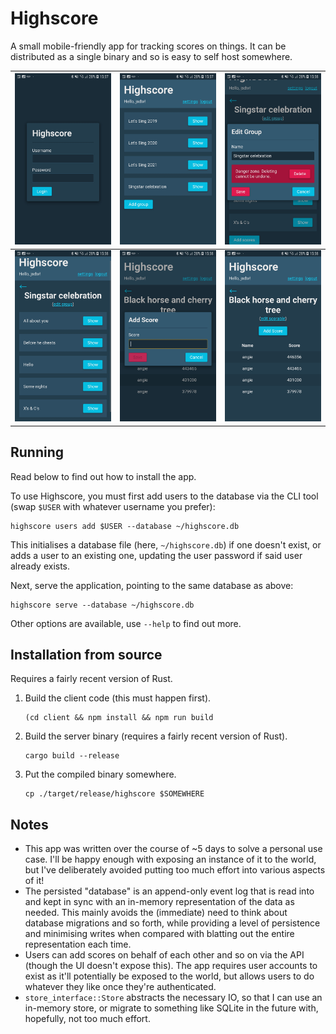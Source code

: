# Highscore

A small mobile-friendly app for tracking scores on things. It can be distributed as a single binary and so is easy to self host somewhere.

| ![Login](screenshots/login.jpg)         | ![Groups](screenshots/groups.jpg)       | ![Edit Group](screenshots/edit_group.jpg) |
|-----------------------------------------|-----------------------------------------|-------------------------------------------|
| ![Scorables](screenshots/scorables.jpg) | ![Add Score](screenshots/add_score.jpg) | ![Scores](screenshots/scores.jpg)         |

## Running

Read below to find out how to install the app.

To use Highscore, you must first add users to the database via the CLI tool (swap `$USER` with whatever username you prefer):

```
highscore users add $USER --database ~/highscore.db
```

This initialises a database file (here, `~/highscore.db`) if one doesn't exist, or adds a user to an existing one, updating the user password if said user already exists.

Next, serve the application, pointing to the same database as above:

```
highscore serve --database ~/highscore.db
```

Other options are available, use `--help` to find out more.

## Installation from source

Requires a fairly recent version of Rust.

1. Build the client code (this must happen first).
   ```
   (cd client && npm install && npm run build
   ```
2. Build the server binary (requires a fairly recent version of Rust).
   ```
   cargo build --release
   ```
3. Put the compiled binary somewhere.
   ```
   cp ./target/release/highscore $SOMEWHERE
   ```

## Notes

- This app was written over the course of ~5 days to solve a personal use case. I'll be happy enough with exposing an instance of it to the world, but I've deliberately avoided putting too much effort into various aspects of it!
- The persisted "database" is an append-only event log that is read into and kept in sync with an in-memory representation of the data as needed. This mainly avoids the (immediate) need to think about database migrations and so forth, while providing a level of persistence and minimising writes when compared with blatting out the entire representation each time.
- Users can add scores on behalf of each other and so on via the API (though the UI doesn't expose this). The app requires user accounts to exist as it'll potentially be exposed to the world, but allows users to do whatever they like once they're authenticated.
- `store_interface::Store` abstracts the necessary IO, so that I can use an in-memory store, or migrate to something like SQLite in the future with, hopefully, not too much effort.
